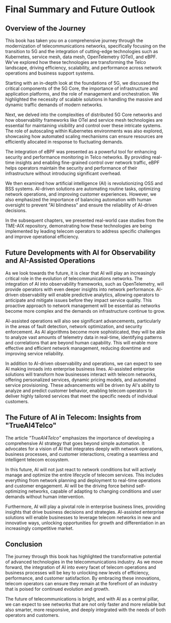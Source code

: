 # Final Summary and Future Outlook

## Overview of the Journey

This book has taken you on a comprehensive journey through the modernization of telecommunications networks, specifically focusing on the transition to 5G and the integration of cutting-edge technologies such as Kubernetes, service mesh, data mesh, OpenTelemetry (OTel), and eBPF. We've explored how these technologies are transforming the Telco landscape, driving efficiency, scalability, and performance across network operations and business support systems.

Starting with an in-depth look at the foundations of 5G, we discussed the critical components of the 5G Core, the importance of infrastructure and application platforms, and the role of management and orchestration. We highlighted the necessity of scalable solutions in handling the massive and dynamic traffic demands of modern networks.

Next, we delved into the complexities of distributed 5G Core networks and how observability frameworks like OTel and service mesh technologies are essential for maintaining visibility and control over these intricate systems. The role of autoscaling within Kubernetes environments was also explored, showcasing how automated scaling mechanisms can ensure resources are efficiently allocated in response to fluctuating demands.

The integration of eBPF was presented as a powerful tool for enhancing security and performance monitoring in Telco networks. By providing real-time insights and enabling fine-grained control over network traffic, eBPF helps operators maintain the security and performance of their infrastructure without introducing significant overhead.

We then examined how artificial intelligence (AI) is revolutionizing OSS and BSS systems. AI-driven solutions are automating routine tasks, optimizing network operations, and improving customer experiences. However, we also emphasized the importance of balancing automation with human oversight to prevent "AI blindness" and ensure the reliability of AI-driven decisions.

In the subsequent chapters, we presented real-world case studies from the TME-AIX repository, demonstrating how these technologies are being implemented by leading telecom operators to address specific challenges and improve operational efficiency.

## Future Developments with AI for Observability and AI-Assisted Operations

As we look towards the future, it is clear that AI will play an increasingly critical role in the evolution of telecommunications networks. The integration of AI into observability frameworks, such as OpenTelemetry, will provide operators with even deeper insights into network performance. AI-driven observability will enable predictive analytics, allowing operators to anticipate and mitigate issues before they impact service quality. This proactive approach to network management will be essential as networks become more complex and the demands on infrastructure continue to grow.

AI-assisted operations will also see significant advancements, particularly in the areas of fault detection, network optimization, and security enforcement. As AI algorithms become more sophisticated, they will be able to analyze vast amounts of telemetry data in real-time, identifying patterns and correlations that are beyond human capability. This will enable more effective and efficient network management, reducing downtime and improving service reliability.

In addition to AI-driven observability and operations, we can expect to see AI making inroads into enterprise business lines. AI-assisted enterprise solutions will transform how businesses interact with telecom networks, offering personalized services, dynamic pricing models, and automated service provisioning. These advancements will be driven by AI's ability to analyze and predict customer behavior, enabling telecom operators to deliver highly tailored services that meet the specific needs of individual customers.

## The Future of AI in Telecom: Insights from "TrueAI4Telco"

The article *"TrueAI4Telco"* emphasizes the importance of developing a comprehensive AI strategy that goes beyond simple automation. It advocates for a vision of AI that integrates deeply with network operations, business processes, and customer interactions, creating a seamless and intelligent telecom ecosystem.

In this future, AI will not just react to network conditions but will actively manage and optimize the entire lifecycle of telecom services. This includes everything from network planning and deployment to real-time operations and customer engagement. AI will be the driving force behind self-optimizing networks, capable of adapting to changing conditions and user demands without human intervention.

Furthermore, AI will play a pivotal role in enterprise business lines, providing insights that drive business decisions and strategies. AI-assisted enterprise solutions will enable businesses to leverage telecom networks in new and innovative ways, unlocking opportunities for growth and differentiation in an increasingly competitive market.

## Conclusion

The journey through this book has highlighted the transformative potential of advanced technologies in the telecommunications industry. As we move forward, the integration of AI into every facet of telecom operations and business processes will be key to unlocking new levels of efficiency, performance, and customer satisfaction. By embracing these innovations, telecom operators can ensure they remain at the forefront of an industry that is poised for continued evolution and growth.

The future of telecommunications is bright, and with AI as a central pillar, we can expect to see networks that are not only faster and more reliable but also smarter, more responsive, and deeply integrated with the needs of both operators and customers.
